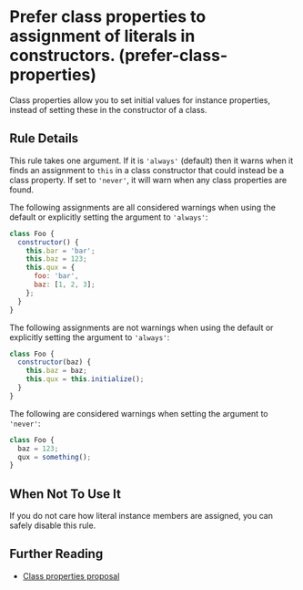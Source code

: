 # Prefer class properties to assignment of literals in constructors. (prefer-class-properties)

Class properties allow you to set initial values for instance properties, instead of setting these in the constructor of a class.

## Rule Details

This rule takes one argument. If it is `'always'` (default) then it warns when it finds an assignment to `this` in a class constructor that could instead be a class property. If set to `'never'`, it will warn when any class properties are found.

The following assignments are all considered warnings when using the default or explicitly setting the argument to `'always'`:

```js
class Foo {
  constructor() {
    this.bar = 'bar';
    this.baz = 123;
    this.qux = {
      foo: 'bar',
      baz: [1, 2, 3];
    };
  }
}
```

The following assignments are not warnings when using the default or explicitly setting the argument to `'always'`:

```js
class Foo {
  constructor(baz) {
    this.baz = baz;
    this.qux = this.initialize();
  }
}
```

The following are considered warnings when setting the argument to `'never'`:

```js
class Foo {
  baz = 123;
  qux = something();
}
```

## When Not To Use It

If you do not care how literal instance members are assigned, you can safely disable this rule.

## Further Reading

- [Class properties proposal](https://github.com/jeffmo/es-class-fields-and-static-properties)
